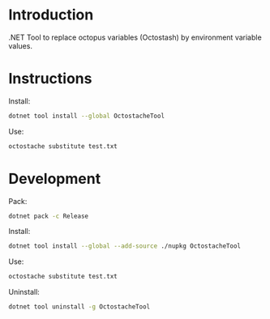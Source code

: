 # Introduction

.NET Tool to replace octopus variables (Octostash) by environment variable values.

# Instructions

Install:
```bash
dotnet tool install --global OctostacheTool
```

Use:
```bash
octostache substitute test.txt
```

# Development
Pack:
```bash
dotnet pack -c Release
```

Install:
```bash
dotnet tool install --global --add-source ./nupkg OctostacheTool
```

Use:
```bash
octostache substitute test.txt
```

Uninstall:
```bash
dotnet tool uninstall -g OctostacheTool
```
